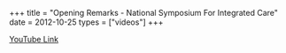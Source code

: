 +++
title = "Opening Remarks - National Symposium For Integrated Care"
date = 2012-10-25
types = ["videos"]
+++

[YouTube Link](https://www.youtube.com/watch?v=d1Kmeb1otqU)
